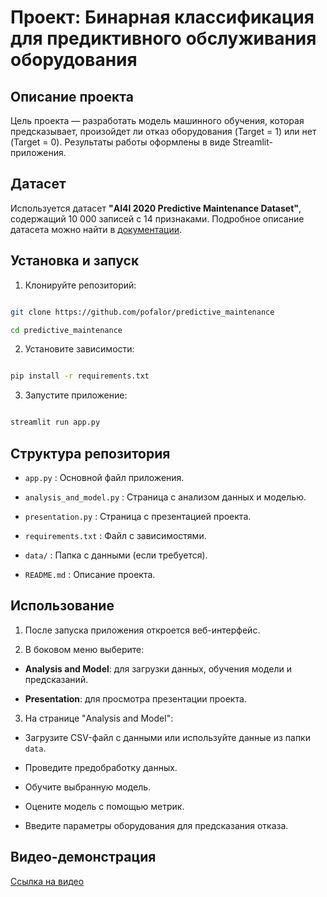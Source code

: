 # Проект: Бинарная классификация для предиктивного обслуживания оборудования

## Описание проекта

Цель проекта — разработать модель машинного обучения, которая предсказывает, произойдет ли отказ оборудования (Target = 1) или нет (Target = 0). Результаты работы оформлены в виде Streamlit-приложения.

## Датасет

Используется датасет **"AI4I 2020 Predictive Maintenance Dataset"**, содержащий 10 000 записей с 14 признаками. Подробное описание датасета можно найти в [документации](https://archive.ics.uci.edu/dataset/601/predictive+maintenance+dataset).

## Установка и запуск

1. Клонируйте репозиторий:

```bash

git clone https://github.com/pofalor/predictive_maintenance

cd predictive_maintenance

```

2. Установите зависимости:

```bash

pip install -r requirements.txt

```

3. Запустите приложение:

```bash

streamlit run app.py

```

## Структура репозитория

- `app.py` : Основной файл приложения.

- `analysis_and_model.py` : Страница с анализом данных и моделью.

- `presentation.py` : Страница с презентацией проекта.

- `requirements.txt` : Файл с зависимостями.

- `data/` : Папка с данными (если требуется).

- `README.md` : Описание проекта.

## Использование

1. После запуска приложения откроется веб-интерфейс.

2. В боковом меню выберите:

- **Analysis and Model**: для загрузки данных, обучения модели и предсказаний.

- **Presentation**: для просмотра презентации проекта.

3. На странице "Analysis and Model":

- Загрузите CSV-файл с данными или используйте данные из папки `data`.

- Проведите предобработку данных.

- Обучите выбранную модель.

- Оцените модель с помощью метрик.

- Введите параметры оборудования для предсказания отказа.

## Видео-демонстрация
[Ссылка на видео](video/demo.mkv)
